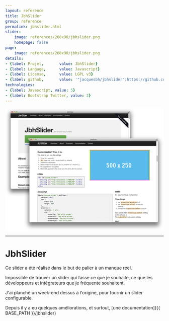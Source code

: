 ```yaml
---
layout: reference
title: JbhSlider
group: reference
permalink: jbhslider.html
slider:
    image: references/260x90/jbhslider.png
    homepage: false
page:
    image: references/260x90/jbhslider.png
details:
- {label: Projet,       value: JbhSlider}
- {label: Langage,      value: Javascript}
- {label: License,      value: LGPL v3}
- {label: github,       value: '"jacquesbh/jbhslider":https://github.com/jacquesbh/jbhslider'}
technologies:
- {label: Javascript, value: 5}
- {label: Bootstrap Twitter, value: 2}
---
```


![La documentation du slider][main_image]

<hr />

# JbhSlider

Ce slider a été réalisé dans le but de palier à un manque réel.

Impossible de trouver un slider qui fasse ce que je souhaite, ce que les développeurs et intégrateurs que je fréquente souhaitent.

J'ai planché un week-end dessus à l'origine, pour fournir un slider configurable.

Depuis il y a eu quelques améliorations, et surtout, [une documentation]({{ BASE_PATH }}/jbhslider)

[main_image]: /images/references/jbhslider.png "La documentation du slider"

